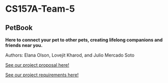 # CS157A-Team-5

## PetBook

**Here to connect your pet to other pets, creating lifelong companions and friends near you.**

Authors: Elana Olson, Lovejit Kharod, and Julio Mercado Soto

[See our project proposal here!](https://docs.google.com/document/d/1qtTwEmsYOxkbXWm4dprBa1c7B7ckaf8Pl5rKlQPAjHY/edit?usp=sharing)

[See our project requirements here!](https://docs.google.com/document/d/1e-zO8r_4ANe8BNBslCse00LyJc5j3fhIyt1cH1CwCRg/edit?usp=sharing)
